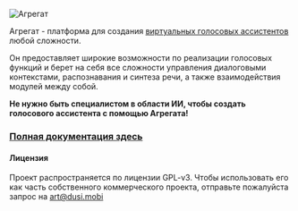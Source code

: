 ![Агрегат](https://github.com/uzyovoys/aggregate/raw/master/aggregate-logo.png)

Агрегат - платформа для создания [виртуальных голосовых ассистентов](https://ru.wikipedia.org/wiki/%D0%92%D0%B8%D1%80%D1%82%D1%83%D0%B0%D0%BB%D1%8C%D0%BD%D1%8B%D0%B9_%D1%86%D0%B8%D1%84%D1%80%D0%BE%D0%B2%D0%BE%D0%B9_%D0%BF%D0%BE%D0%BC%D0%BE%D1%89%D0%BD%D0%B8%D0%BA) любой сложности.

Он предоставляет широкие возможности по реализации голосовых функций и берет на себя все сложности управления диалоговыми контекстами, распознавания и синтеза речи, а также взаимодействия модулей между собой.

**Не нужно быть специалистом в области ИИ, чтобы создать голосового ассистента с помощью Агрегата!**

### [Полная документация здесь](https://github.com/uusr/aggregate/wiki)

#### Лицензия
Проект распространяется по лицензии GPL-v3. Чтобы использовать его как часть собственного коммерческого проекта, отправьте пожалуйста запрос на [art@dusi.mobi](mailto:art@dusi.mobi)
